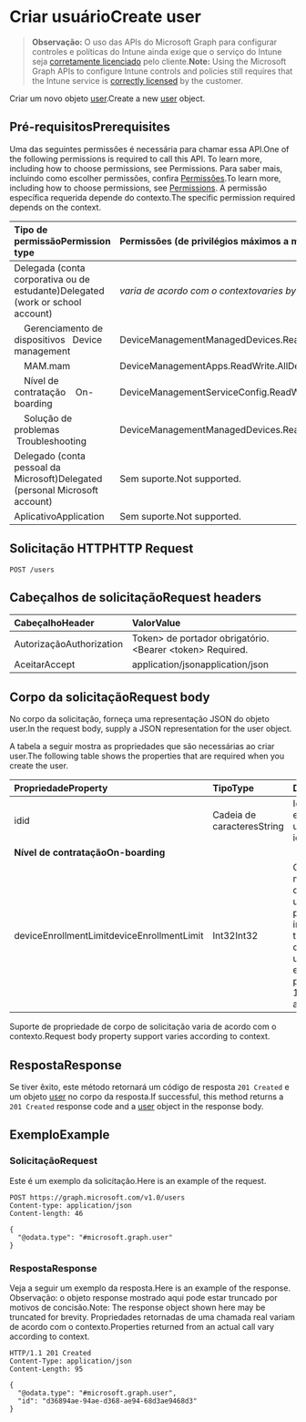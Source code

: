 # <a name="create-user"></a><span data-ttu-id="4f296-101">Criar usuário</span><span class="sxs-lookup"><span data-stu-id="4f296-101">Create user</span></span>

> <span data-ttu-id="4f296-102">**Observação:** O uso das APIs do Microsoft Graph para configurar controles e políticas do Intune ainda exige que o serviço do Intune seja [corretamente licenciado](https://go.microsoft.com/fwlink/?linkid=839381) pelo cliente.</span><span class="sxs-lookup"><span data-stu-id="4f296-102">**Note:** Using the Microsoft Graph APIs to configure Intune controls and policies still requires that the Intune service is [correctly licensed](https://go.microsoft.com/fwlink/?linkid=839381) by the customer.</span></span>

<span data-ttu-id="4f296-103">Criar um novo objeto [user](../resources/intune_shared_user.md).</span><span class="sxs-lookup"><span data-stu-id="4f296-103">Create a new [user](../resources/intune_shared_user.md) object.</span></span>
## <a name="prerequisites"></a><span data-ttu-id="4f296-104">Pré-requisitos</span><span class="sxs-lookup"><span data-stu-id="4f296-104">Prerequisites</span></span>
<span data-ttu-id="4f296-105">Uma das seguintes permissões é necessária para chamar essa API.</span><span class="sxs-lookup"><span data-stu-id="4f296-105">One of the following permissions is required to call this API. To learn more, including how to choose permissions, see Permissions.</span></span> <span data-ttu-id="4f296-106">Para saber mais, incluindo como escolher permissões, confira [Permissões](../../../concepts/permissions_reference.md).</span><span class="sxs-lookup"><span data-stu-id="4f296-106">To learn more, including how to choose permissions, see [Permissions](../../../concepts/permissions_reference.md).</span></span>  <span data-ttu-id="4f296-107">A permissão específica requerida depende do contexto.</span><span class="sxs-lookup"><span data-stu-id="4f296-107">The specific permission required depends on the context.</span></span>

|<span data-ttu-id="4f296-108">Tipo de permissão</span><span class="sxs-lookup"><span data-stu-id="4f296-108">Permission type</span></span>|<span data-ttu-id="4f296-109">Permissões (de privilégios máximos a mínimos)</span><span class="sxs-lookup"><span data-stu-id="4f296-109">Permissions (from most to least privileged)</span></span>|
|:---|:---|
|<span data-ttu-id="4f296-110">Delegada (conta corporativa ou de estudante)</span><span class="sxs-lookup"><span data-stu-id="4f296-110">Delegated (work or school account)</span></span>| <span data-ttu-id="4f296-111">_varia de acordo com o contexto_</span><span class="sxs-lookup"><span data-stu-id="4f296-111">_varies by context_</span></span> |
| <span data-ttu-id="4f296-112">&nbsp; &nbsp; Gerenciamento de dispositivos</span><span class="sxs-lookup"><span data-stu-id="4f296-112">&nbsp; &nbsp;Device management</span></span> | <span data-ttu-id="4f296-113">DeviceManagementManagedDevices.ReadWrite.All</span><span class="sxs-lookup"><span data-stu-id="4f296-113">DeviceManagementManagedDevices.ReadWrite.All</span></span> |
| <span data-ttu-id="4f296-114">&nbsp; &nbsp; MAM</span><span class="sxs-lookup"><span data-stu-id="4f296-114">.mam</span></span> | <span data-ttu-id="4f296-115">DeviceManagementApps.ReadWrite.All</span><span class="sxs-lookup"><span data-stu-id="4f296-115">DeviceManagementApps.ReadWrite.All</span></span> |
| <span data-ttu-id="4f296-116">&nbsp; &nbsp; Nível de contratação</span><span class="sxs-lookup"><span data-stu-id="4f296-116">&nbsp; &nbsp; On-boarding</span></span> | <span data-ttu-id="4f296-117">DeviceManagementServiceConfig.ReadWrite.All</span><span class="sxs-lookup"><span data-stu-id="4f296-117">DeviceManagementServiceConfig.ReadWrite.All</span></span> |
| <span data-ttu-id="4f296-118">&nbsp; &nbsp; Solução de problemas</span><span class="sxs-lookup"><span data-stu-id="4f296-118">&nbsp; &nbsp;Troubleshooting</span></span> | <span data-ttu-id="4f296-119">DeviceManagementManagedDevices.ReadWrite.All</span><span class="sxs-lookup"><span data-stu-id="4f296-119">DeviceManagementManagedDevices.ReadWrite.All</span></span> |
|<span data-ttu-id="4f296-120">Delegado (conta pessoal da Microsoft)</span><span class="sxs-lookup"><span data-stu-id="4f296-120">Delegated (personal Microsoft account)</span></span>|<span data-ttu-id="4f296-121">Sem suporte.</span><span class="sxs-lookup"><span data-stu-id="4f296-121">Not supported.</span></span>|
|<span data-ttu-id="4f296-122">Aplicativo</span><span class="sxs-lookup"><span data-stu-id="4f296-122">Application</span></span>|<span data-ttu-id="4f296-123">Sem suporte.</span><span class="sxs-lookup"><span data-stu-id="4f296-123">Not supported.</span></span>|

## <a name="http-request"></a><span data-ttu-id="4f296-124">Solicitação HTTP</span><span class="sxs-lookup"><span data-stu-id="4f296-124">HTTP Request</span></span>
<!-- {
  "blockType": "ignored"
}
-->
``` http
POST /users
```

## <a name="request-headers"></a><span data-ttu-id="4f296-125">Cabeçalhos de solicitação</span><span class="sxs-lookup"><span data-stu-id="4f296-125">Request headers</span></span>
|<span data-ttu-id="4f296-126">Cabeçalho</span><span class="sxs-lookup"><span data-stu-id="4f296-126">Header</span></span>|<span data-ttu-id="4f296-127">Valor</span><span class="sxs-lookup"><span data-stu-id="4f296-127">Value</span></span>|
|:---|:---|
|<span data-ttu-id="4f296-128">Autorização</span><span class="sxs-lookup"><span data-stu-id="4f296-128">Authorization</span></span>|<span data-ttu-id="4f296-129">Token&gt; de portador obrigatório.&lt;</span><span class="sxs-lookup"><span data-stu-id="4f296-129">Bearer &lt;token&gt; Required.</span></span>|
|<span data-ttu-id="4f296-130">Aceitar</span><span class="sxs-lookup"><span data-stu-id="4f296-130">Accept</span></span>|<span data-ttu-id="4f296-131">application/json</span><span class="sxs-lookup"><span data-stu-id="4f296-131">application/json</span></span>|

## <a name="request-body"></a><span data-ttu-id="4f296-132">Corpo da solicitação</span><span class="sxs-lookup"><span data-stu-id="4f296-132">Request body</span></span>
<span data-ttu-id="4f296-133">No corpo da solicitação, forneça uma representação JSON do objeto user.</span><span class="sxs-lookup"><span data-stu-id="4f296-133">In the request body, supply a JSON representation for the user object.</span></span>

<span data-ttu-id="4f296-134">A tabela a seguir mostra as propriedades que são necessárias ao criar user.</span><span class="sxs-lookup"><span data-stu-id="4f296-134">The following table shows the properties that are required when you create the user.</span></span>

|<span data-ttu-id="4f296-135">Propriedade</span><span class="sxs-lookup"><span data-stu-id="4f296-135">Property</span></span>|<span data-ttu-id="4f296-136">Tipo</span><span class="sxs-lookup"><span data-stu-id="4f296-136">Type</span></span>|<span data-ttu-id="4f296-137">Descrição</span><span class="sxs-lookup"><span data-stu-id="4f296-137">Description</span></span>|
|:---|:---|:---|
|<span data-ttu-id="4f296-138">id</span><span class="sxs-lookup"><span data-stu-id="4f296-138">id</span></span>|<span data-ttu-id="4f296-139">Cadeia de caracteres</span><span class="sxs-lookup"><span data-stu-id="4f296-139">String</span></span>|<span data-ttu-id="4f296-140">Identificador exclusivo do usuário.</span><span class="sxs-lookup"><span data-stu-id="4f296-140">Unique identifier of the user.</span></span>|
|<span data-ttu-id="4f296-141">**Nível de contratação**</span><span class="sxs-lookup"><span data-stu-id="4f296-141">**On-boarding**</span></span>|
|<span data-ttu-id="4f296-142">deviceEnrollmentLimit</span><span class="sxs-lookup"><span data-stu-id="4f296-142">deviceEnrollmentLimit</span></span>|<span data-ttu-id="4f296-143">Int32</span><span class="sxs-lookup"><span data-stu-id="4f296-143">Int32</span></span>|<span data-ttu-id="4f296-144">O limite do número máximo de dispositivos que o usuário tem permissão para inscrever.</span><span class="sxs-lookup"><span data-stu-id="4f296-144">The limit on the maximum number of devices that the user is permitted to enroll.</span></span> <span data-ttu-id="4f296-145">Os valores permitidos vão de 5 a 1000.</span><span class="sxs-lookup"><span data-stu-id="4f296-145">Allowed values are 5 or 1000.</span></span>|

<span data-ttu-id="4f296-146">Suporte de propriedade de corpo de solicitação varia de acordo com o contexto.</span><span class="sxs-lookup"><span data-stu-id="4f296-146">Request body property support varies according to context.</span></span>

## <a name="response"></a><span data-ttu-id="4f296-147">Resposta</span><span class="sxs-lookup"><span data-stu-id="4f296-147">Response</span></span>
<span data-ttu-id="4f296-148">Se tiver êxito, este método retornará um código de resposta `201 Created` e um objeto [user](../resources/intune_shared_user.md) no corpo da resposta.</span><span class="sxs-lookup"><span data-stu-id="4f296-148">If successful, this method returns a `201 Created` response code and a [user](../resources/intune_shared_user.md) object in the response body.</span></span>

## <a name="example"></a><span data-ttu-id="4f296-149">Exemplo</span><span class="sxs-lookup"><span data-stu-id="4f296-149">Example</span></span>

### <a name="request"></a><span data-ttu-id="4f296-150">Solicitação</span><span class="sxs-lookup"><span data-stu-id="4f296-150">Request</span></span>
<span data-ttu-id="4f296-151">Este é um exemplo da solicitação.</span><span class="sxs-lookup"><span data-stu-id="4f296-151">Here is an example of the request.</span></span>

``` http
POST https://graph.microsoft.com/v1.0/users
Content-type: application/json
Content-length: 46

{
  "@odata.type": "#microsoft.graph.user"
}
```

### <a name="response"></a><span data-ttu-id="4f296-152">Resposta</span><span class="sxs-lookup"><span data-stu-id="4f296-152">Response</span></span>
<span data-ttu-id="4f296-153">Veja a seguir um exemplo da resposta.</span><span class="sxs-lookup"><span data-stu-id="4f296-153">Here is an example of the response.</span></span> <span data-ttu-id="4f296-154">Observação: o objeto response mostrado aqui pode estar truncado por motivos de concisão.</span><span class="sxs-lookup"><span data-stu-id="4f296-154">Note: The response object shown here may be truncated for brevity.</span></span> <span data-ttu-id="4f296-155">Propriedades retornadas de uma chamada real variam de acordo com o contexto.</span><span class="sxs-lookup"><span data-stu-id="4f296-155">Properties returned from an actual call vary according to context.</span></span>

``` http
HTTP/1.1 201 Created
Content-Type: application/json
Content-Length: 95

{
  "@odata.type": "#microsoft.graph.user",
  "id": "d36894ae-94ae-d368-ae94-68d3ae9468d3"
}
```



